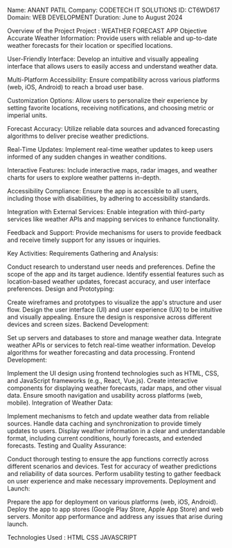 Name: ANANT PATIL Company: CODETECH IT SOLUTIONS ID: CT6WD617 Domain: WEB DEVELOPMENT Duration: June to August 2024

Overview of the Project Project : WEATHER FORECAST APP
Objective Accurate Weather Information: Provide users with reliable and up-to-date weather forecasts for their location or specified locations.

User-Friendly Interface: Develop an intuitive and visually appealing interface that allows users to easily access and understand weather data.

Multi-Platform Accessibility: Ensure compatibility across various platforms (web, iOS, Android) to reach a broad user base.

Customization Options: Allow users to personalize their experience by setting favorite locations, receiving notifications, and choosing metric or imperial units.

Forecast Accuracy: Utilize reliable data sources and advanced forecasting algorithms to deliver precise weather predictions.

Real-Time Updates: Implement real-time weather updates to keep users informed of any sudden changes in weather conditions.

Interactive Features: Include interactive maps, radar images, and weather charts for users to explore weather patterns in-depth.

Accessibility Compliance: Ensure the app is accessible to all users, including those with disabilities, by adhering to accessibility standards.

Integration with External Services: Enable integration with third-party services like weather APIs and mapping services to enhance functionality.

Feedback and Support: Provide mechanisms for users to provide feedback and receive timely support for any issues or inquiries.

Key Activities: 
Requirements Gathering and Analysis:

Conduct research to understand user needs and preferences.
Define the scope of the app and its target audience.
Identify essential features such as location-based weather updates, forecast accuracy, and user interface preferences.
Design and Prototyping:

Create wireframes and prototypes to visualize the app's structure and user flow.
Design the user interface (UI) and user experience (UX) to be intuitive and visually appealing.
Ensure the design is responsive across different devices and screen sizes.
Backend Development:

Set up servers and databases to store and manage weather data.
Integrate weather APIs or services to fetch real-time weather information.
Develop algorithms for weather forecasting and data processing.
Frontend Development:

Implement the UI design using frontend technologies such as HTML, CSS, and JavaScript frameworks (e.g., React, Vue.js).
Create interactive components for displaying weather forecasts, radar maps, and other visual data.
Ensure smooth navigation and usability across platforms (web, mobile).
Integration of Weather Data:

Implement mechanisms to fetch and update weather data from reliable sources.
Handle data caching and synchronization to provide timely updates to users.
Display weather information in a clear and understandable format, including current conditions, hourly forecasts, and extended forecasts.
Testing and Quality Assurance:

Conduct thorough testing to ensure the app functions correctly across different scenarios and devices.
Test for accuracy of weather predictions and reliability of data sources.
Perform usability testing to gather feedback on user experience and make necessary improvements.
Deployment and Launch:

Prepare the app for deployment on various platforms (web, iOS, Android).
Deploy the app to app stores (Google Play Store, Apple App Store) and web servers.
Monitor app performance and address any issues that arise during launch.

Technologies Used : HTML CSS JAVASCRIPT
